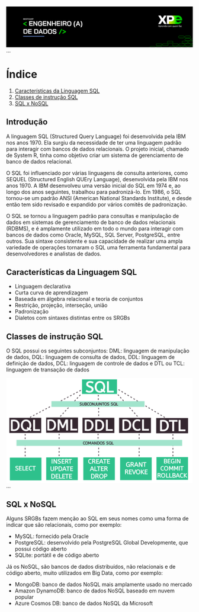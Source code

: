 <img align="right" src="https://raw.githubusercontent.com/araujoeverton/XP_Bootcamp_Engenharia_de_Dados/main/assets/bootcamp-engenheiro-de-dados-xp.jpg" width="1080"/> ...

# Índice
1. [Características da Linguagem SQL](#caracter%C3%ADsticas-da-linguagem-sql)
2. [Classes de instrução SQL](#classes-de-instru%C3%A7%C3%A3o-sql)
3. [SQL x NoSQL](#sql-x-nosql)
## Introdução

A linguagem SQL (Structured Query Language) foi desenvolvida pela IBM nos anos 1970. Ela surgiu da necessidade de ter uma linguagem padrão para interagir com bancos de dados relacionais. O projeto inicial, chamado de System R, tinha como objetivo criar um sistema de gerenciamento de banco de dados relacional.

O SQL foi influenciado por várias linguagens de consulta anteriores, como SEQUEL (Structured English QUEry Language), desenvolvida pela IBM nos anos 1970. A IBM desenvolveu uma versão inicial do SQL em 1974 e, ao longo dos anos seguintes, trabalhou para padronizá-lo. Em 1986, o SQL tornou-se um padrão ANSI (American National Standards Institute), e desde então tem sido revisado e expandido por vários comitês de padronização.

O SQL se tornou a linguagem padrão para consultas e manipulação de dados em sistemas de gerenciamento de banco de dados relacionais (RDBMS), e é amplamente utilizado em todo o mundo para interagir com bancos de dados como Oracle, MySQL, SQL Server, PostgreSQL, entre outros. Sua sintaxe consistente e sua capacidade de realizar uma ampla variedade de operações tornaram o SQL uma ferramenta fundamental para desenvolvedores e analistas de dados.

## Características da Linguagem SQL
- Linguagem declarativa
- Curta curva de aprendizagem
- Baseada em álgebra relacional e teoria de conjuntos
- Restrição, projeção, interseção, união
- Padronização
- Dialetos com sintaxes distintas entre os SRGBs

## Classes de instrução SQL

O SQL possui os seguintes subconjuntos: DML: linguagem de manipulação de dados, DQL: linguagem de consulta de dados, DDL: linguagem de definição de dados, DCL: linguagem de controle de dados e DTL ou TCL: linguagem de transação de dados 

<img align="center" src="https://raw.githubusercontent.com/araujoeverton/XP_Bootcamp_Engenharia_de_Dados/main/assets/subconjuntos-sql.png" width="680"/> ...

## SQL x NoSQL

Alguns SRGBs fazem menção ao SQL em seus nomes como uma forma de indicar que são relacionais, como por exemplo:

- MySQL: fornecido pela Oracle
- PostgreSQL: desenvolvido pela PostgreSQL Global Developmente, que possui código aberto
- SQLite: portátil e de código aberto

Já os NoSQL, são bancos de dados distribuídos, não relacionais e de código aberto, muito utilizados em Big Data, como por exemplo:

- MongoDB: banco de dados NoSQL mais amplamente usado no mercado
- Amazon DynamoDB: banco de dados NoSQL baseado em nuvem popular
- Azure Cosmos DB: banco de dados NoSQL da Microsoft





